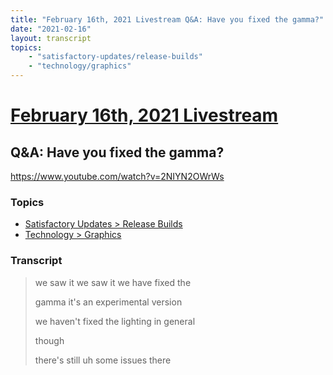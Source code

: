 ```yaml
---
title: "February 16th, 2021 Livestream Q&A: Have you fixed the gamma?"
date: "2021-02-16"
layout: transcript
topics:
    - "satisfactory-updates/release-builds"
    - "technology/graphics"
---
```

# [February 16th, 2021 Livestream](../2021-02-16.md)
## Q&A: Have you fixed the gamma?
https://www.youtube.com/watch?v=2NIYN2OWrWs

### Topics
* [Satisfactory Updates > Release Builds](../topics/satisfactory-updates/release-builds.md)
* [Technology > Graphics](../topics/technology/graphics.md)

### Transcript

> we saw it we saw it we have fixed the
>
> gamma it's an experimental version
>
> we haven't fixed the lighting in general
>
> though
>
> there's still uh some issues there
